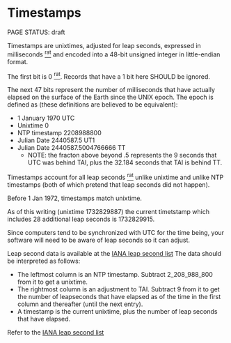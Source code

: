 # Timestamps

<status>PAGE STATUS: draft</status>

Timestamps are unixtimes, adjusted for leap seconds, expressed in
<t>milliseconds</t> [<sup>rat</sup>](rationale.md#milliseconds)
and encoded into a 48-bit unsigned integer in little-endian format.

The first bit is 0 [<sup>rat</sup>](rationale.md#bit-48).
Records that have a 1 bit here SHOULD be ignored.

The next 47 bits represent the number of milliseconds that have actually elapsed
on the surface of the Earth since the UNIX epoch. The epoch is defined as (these
definitions are believed to be equivalent):

* 1 January 1970 UTC
* Unixtime 0
* NTP timestamp 2208988800
* Julian Date 2440587.5 UT1
* Julian Date 2440587.5004766666 TT
    * NOTE: the fracton above beyond .5 represents the 9 seconds that UTC was
      behind TAI, plus the 32.184 seconds that TAI is behind TT.

Timestamps account for all
<t>leap seconds</t> [<sup>rat</sup>](rationale.md#leap-seconds)
unlike unixtime and unlike NTP timestamps
(both of which pretend that leap seconds did not happen).

Before 1 Jan 1972, timestamps match unixtime.

As of this writing (unixtime 1732829887) the current timetstamp which includes
28 additional leap seconds is 1732829915.

Since computers tend to be synchronized with UTC for the time being, your
software will need to be aware of leap seconds so it can adjust.

Leap second data is available at the
[IANA leap second list](https://data.iana.org/time-zones/data/leap-seconds.list)
The data should be interpreted as follows:

* The leftmost column is an NTP timestamp. Subtract 2_208_988_800 from it to
  get a unixtime.
* The rightmost column is an adjustment to TAI.  Subtract 9 from it to get the
  number of leapseconds that have elapsed as of the time in the first column and
  thereafter (until the next entry).
* A timestamp is the current unixtime, plus the number of leap seconds that have
  elapsed.

Refer to the [IANA leap second list](https://data.iana.org/time-zones/data/leap-seconds.list)
